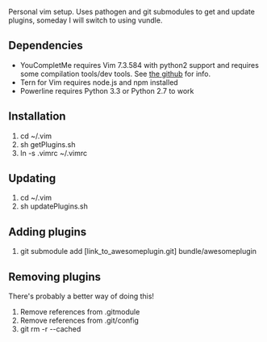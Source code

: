 Personal vim setup. Uses pathogen and git submodules to get and update plugins, someday I will switch to using vundle.

Dependencies
------------

* YouCompletMe requires Vim 7.3.584 with python2 support and requires some compilation tools/dev tools. See [the github](https://github.com/Valloric/YouCompleteMe) for info.
* Tern for Vim requires node.js and npm installed
* Powerline requires Python 3.3 or Python 2.7 to work

Installation
------------

 1. cd ~/.vim
 2. sh getPlugins.sh
 3. ln -s .vimrc ~/.vimrc

Updating
--------

 1. cd ~/.vim
 2. sh updatePlugins.sh

Adding plugins
---------------

 1. git submodule add [link_to_awesomeplugin.git] bundle/awesomeplugin

Removing plugins
-----------------

There's probably a better way of doing this!

 1. Remove references from .gitmodule
 2. Remove references from .git/config
 3. git rm -r --cached <path-to-module></path-to-module>
